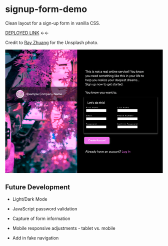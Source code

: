 # signup-form-demo

Clean layout for a sign-up form in vanilla CSS.

[DEPLOYED LINK](https://alexgeis.github.io/signup-form-demo/) &larr;&larr;

Credit to [Ray Zhuang](https://unsplash.com/@paracetamol) for the Unsplash photo.

![Screenshot of web form](./assets/images/screenshot-5.26.22.png)

## Future Development

- Light/Dark Mode

- JavaScript password validation

- Capture of form information

- Mobile responsive adjustments - tablet vs. mobile

- Add in fake navigation
